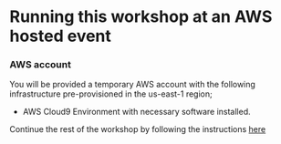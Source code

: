 # Running this workshop at an AWS hosted event

### AWS account

You will be provided a temporary AWS account with the following infrastructure pre-provisioned in the us-east-1 region;

* AWS Cloud9 Environment with necessary software installed.

Continue the rest of the workshop by following the instructions [here](../README.md#Configure-the-AWS-Cloud9-environment)
